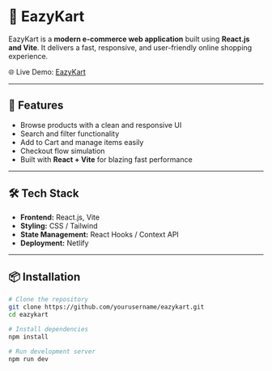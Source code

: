 # 🛒 EazyKart


EazyKart is a **modern e-commerce web application** built using **React.js and Vite**. It delivers a fast, responsive, and user-friendly online shopping experience.  

🌐 Live Demo: [EazyKart](https://ezykart.netlify.app/)  

---

## 🚀 Features  
- Browse products with a clean and responsive UI  
- Search and filter functionality  
- Add to Cart and manage items easily  
- Checkout flow simulation  
- Built with **React + Vite** for blazing fast performance  

---

## 🛠️ Tech Stack  
- **Frontend:** React.js, Vite  
- **Styling:** CSS / Tailwind 
- **State Management:** React Hooks / Context API  
- **Deployment:** Netlify  

---

## 📦 Installation  

```bash
# Clone the repository
git clone https://github.com/yourusername/eazykart.git
cd eazykart

# Install dependencies
npm install

# Run development server
npm run dev

